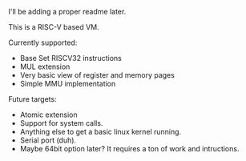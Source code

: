 I'll be adding a proper readme later.

This is a RISC-V based VM.

Currently supported:

 - Base Set RISCV32 instructions
 - MUL extension
 - Very basic view of register and memory pages
 - Simple MMU implementation

Future targets:

 - Atomic extension
 - Support for system calls.
 - Anything else to get a basic linux kernel running.
 - Serial port (duh).
 - Maybe 64bit option later? It requires a ton of work and intructions.
